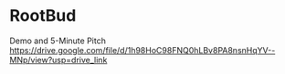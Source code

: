 # RootBud
Demo and 5-Minute Pitch
https://drive.google.com/file/d/1h98HoC98FNQ0hLBv8PA8nsnHqYV--MNp/view?usp=drive_link
